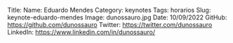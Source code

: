 Title:
Name: Eduardo Mendes
Category: keynotes
Tags: horarios
Slug: keynote-eduardo-mendes
Image: dunossauro.jpg
Date: 10/09/2022
GitHub: https://github.com/dunossauro
Twitter: https://twitter.com/dunossauro
LinkedIn: https://www.linkedin.com/in/dunossauro/
